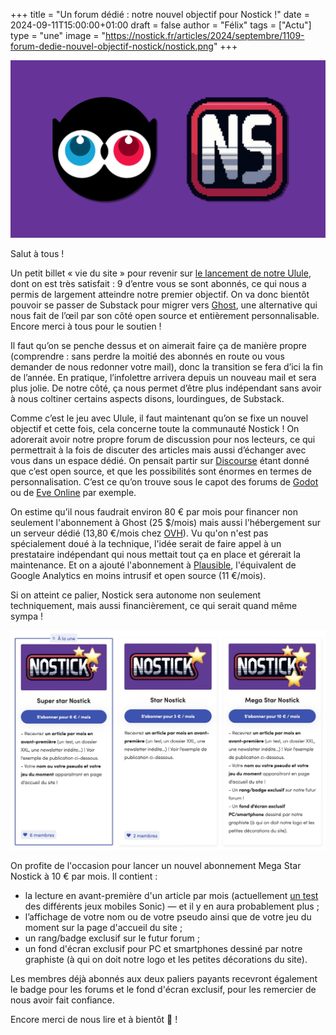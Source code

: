 +++
title = "Un forum dédié : notre nouvel objectif pour Nostick !"
date = 2024-09-11T15:00:00+01:00
draft = false
author = "Félix"
tags = ["Actu"]
type = "une"
image = "https://nostick.fr/articles/2024/septembre/1109-forum-dedie-nouvel-objectif-nostick/nostick.png"
+++

![Logo Ulule x Nostick](nostick.png) 

Salut à tous !

Un petit billet « vie du site » pour revenir sur [le lancement de notre Ulule](https://nostick.fr/articles/2024/aout/2809-nostick-souffle-sa-premiere-bougie/), dont on est très satisfait : 9 d’entre vous se sont abonnés, ce qui nous a permis de largement atteindre notre premier objectif. On va donc bientôt pouvoir se passer de Substack pour migrer vers [Ghost](https://ghost.org/), une alternative qui nous fait de l’œil par son côté open source et entièrement personnalisable. Encore merci à tous pour le soutien !

Il faut qu’on se penche dessus et on aimerait faire ça de manière propre (comprendre : sans perdre la moitié des abonnés en route ou vous demander de nous redonner votre mail), donc la transition se fera d’ici la fin de l’année. En pratique, l’infolettre arrivera depuis un nouveau mail et sera plus jolie. De notre côté, ça nous permet d’être plus indépendant sans avoir à nous coltiner certains aspects disons, lourdingues, de Substack.

Comme c’est le jeu avec Ulule, il faut maintenant qu’on se fixe un nouvel objectif et cette fois, cela concerne toute la communauté Nostick ! On adorerait avoir notre propre forum de discussion pour nos lecteurs, ce qui permettrait à la fois de discuter des articles mais aussi d’échanger avec vous dans un espace dédié. On pensait partir sur [Discourse](https://www.discourse.org/) étant donné que c’est open source, et que les possibilités sont énormes en termes de personnalisation. C’est ce qu’on trouve sous le capot des forums de [Godot](https://forum.godotengine.org/) ou de [Eve Online](https://forums.eveonline.com/) par exemple.

On estime qu’il nous faudrait environ 80 € par mois pour financer non seulement l'abonnement à Ghost (25 $/mois) mais aussi l'hébergement sur un serveur dédié (13,80 €/mois chez [OVH](https://www.ovhcloud.com/fr/vps/compare/)). Vu qu'on n'est pas spécialement doué à la technique, l'idée serait de faire appel à un prestataire indépendant qui nous mettait tout ça en place et gérerait la maintenance. Et on a ajouté l'abonnement à [Plausible](https://plausible.io/), l'équivalent de Google Analytics en moins intrusif et open source (11 €/mois).

Si on atteint ce palier, Nostick sera autonome non seulement techniquement, mais aussi financièrement, ce qui serait quand même sympa ! 

![Les abonnements du Ulule](paliers.jpeg) 

On profite de l'occasion pour lancer un nouvel abonnement Mega Star Nostick à 10 € par mois. Il contient :

- la lecture en avant-première d'un article par mois (actuellement [un test](https://fr.ulule.com/nostick/news/on-a-teste-les-jeux-mobiles-sonic----et-ca-n-etait-pas-si-mal-413015/) des différents jeux mobiles Sonic) — et il y en aura probablement plus ;
- l’affichage de votre nom ou de votre pseudo ainsi que de votre jeu du moment sur la page d'accueil du site ;
- un rang/badge exclusif sur le futur forum ;
- un fond d'écran exclusif pour PC et smartphones dessiné par notre graphiste (à qui on doit notre logo et les petites décorations du site).

Les membres déjà abonnés aux deux paliers payants recevront également le badge pour les forums et le fond d'écran exclusif, pour les remercier de nous avoir fait confiance.

Encore merci de nous lire et à bientôt 🥳 !